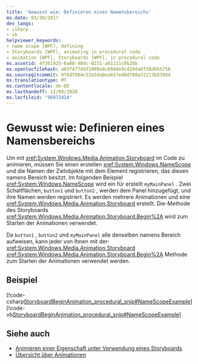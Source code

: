 ```yaml
---
title: 'Gewusst wie: Definieren eines Namensbereichs'
ms.date: 03/30/2017
dev_langs:
- csharp
- vb
helpviewer_keywords:
- name scope [WPF], defining
- Storyboards [WPF], animating in procedural code
- animation [WPF], Storyboards [WPF], in procedural code
ms.assetid: 4f361925-6a08-40dc-8231-a61111c6b28b
ms.openlocfilehash: a03f477dd31909e8cb9dde9cd29da6f38d665758
ms.sourcegitcommit: 9f6df084c53a3da0ea657ed0d708a72213683084
ms.translationtype: MT
ms.contentlocale: de-DE
ms.lasthandoff: 12/09/2020
ms.locfileid: "96972424"
---
```

# <a name="how-to-define-a-name-scope"></a>Gewusst wie: Definieren eines Namensbereichs
Um mit <xref:System.Windows.Media.Animation.Storyboard> im Code zu animieren, müssen Sie einen erstellen <xref:System.Windows.NameScope> und die Namen der Zielobjekte mit dem Element registrieren, das diesen namens Bereich besitzt. Im folgenden Beispiel <xref:System.Windows.NameScope> wird ein für erstellt `myMainPanel` . Zwei Schaltflächen, `button1` und `button2` , werden dem Panel hinzugefügt, und ihre Namen werden registriert. Es werden mehrere Animationen und eine <xref:System.Windows.Media.Animation.Storyboard> erstellt. Die-Methode des Storyboards <xref:System.Windows.Media.Animation.Storyboard.Begin%2A> wird zum Starten der Animationen verwendet.  
  
 Da `button1` , `button2` und `myMainPanel` alle denselben namens Bereich aufweisen, kann jeder von Ihnen mit der- <xref:System.Windows.Media.Animation.Storyboard> <xref:System.Windows.Media.Animation.Storyboard.Begin%2A> Methode zum Starten der Animationen verwendet werden.  
  
## <a name="example"></a>Beispiel  
 [!code-csharp[StoryboardBeginAnimation_procedural_snip#NameScopeExample](~/samples/snippets/csharp/VS_Snippets_Wpf/StoryboardBeginAnimation_procedural_snip/CSharp/ScopeExample.cs#namescopeexample)]
 [!code-vb[StoryboardBeginAnimation_procedural_snip#NameScopeExample](~/samples/snippets/visualbasic/VS_Snippets_Wpf/StoryboardBeginAnimation_procedural_snip/visualbasic/scopeexample.vb#namescopeexample)]  
  
## <a name="see-also"></a>Siehe auch

- [Animieren einer Eigenschaft unter Verwendung eines Storyboards](how-to-animate-a-property-by-using-a-storyboard.md)
- [Übersicht über Animationen](animation-overview.md)
